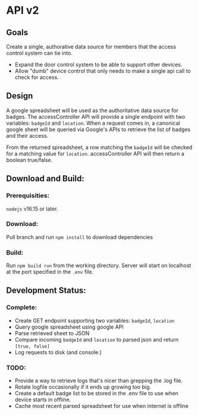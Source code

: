 # API v2
## Goals
Create a single, authorative data source for members that the access control system can tie into. 
* Expand the door control system to be able to support other devices.
* Allow "dumb" device control that only needs to make a single api call to check for access.

## Design
A google spreadsheet will be used as the authoritative data source for badges.
The accessController API will provide a single endpoint with two variables: `badgeId` and `location`. When a request comes in, a canonical google sheet will be queried via Google's APIs to retrieve the list of badges and their access.

From the returned spreadsheet, a row matching the `badgeId` will be checked for a matching value for `location`. accessController API will then return a boolean true/false.

## Download and Build:
### Prerequisities:
`nodejs` v16.15 or later.
### Download:
Pull branch and run `npm install` to download dependencies
### Build:
Run `npm build run` from the working directory. Server will start on localhost at the port specified in the `.env` file.

## Development Status:
### Complete:
* Create GET endpoint supporting two variables: `badgeId`, `location`
* Query google spreadsheet using google API
* Parse retrieved sheet to JSON
* Compare incoming `badgeId` and `location` to parsed json and return `[true, false]`
* Log requests to disk (and console.)
### TODO:
* Provide a way to retrieve logs that's nicer than grepping the .log file.
* Rotate logfile occasionally if it ends up growing too big.
* Create a default badge list to be stored in the .env file to use when device starts in offline.
* Cache most recent parsed spreadsheet for use when internet is offline